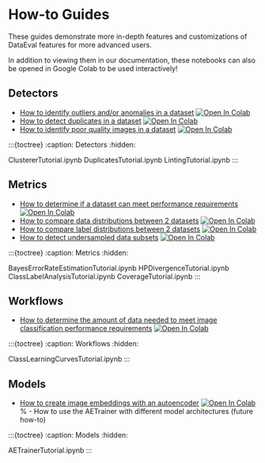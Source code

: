 # How-to Guides

These guides demonstrate more in-depth features and customizations of DataEval
features for more advanced users.

In addition to viewing them in our documentation, these notebooks can also be
opened in Google Colab to be used interactively!

## Detectors

- [How to identify outliers and/or anomalies in a dataset](ClustererTutorial.ipynb)
  [![Open In Colab][colab-badge]][clust-colab]
- [How to detect duplicates in a dataset](DuplicatesTutorial.ipynb)
  [![Open In Colab][colab-badge]][dup-colab]
- [How to identify poor quality images in a dataset](LintingTutorial.ipynb)
  [![Open In Colab][colab-badge]][lint-colab]

:::{toctree}
:caption: Detectors
:hidden:

ClustererTutorial.ipynb
DuplicatesTutorial.ipynb
LintingTutorial.ipynb
:::

## Metrics

- [How to determine if a dataset can meet performance requirements](BayesErrorRateEstimationTutorial.ipynb)
  [![Open In Colab][colab-badge]][ber-colab]
- [How to compare data distributions between 2 datasets](HPDivergenceTutorial.ipynb)
  [![Open In Colab][colab-badge]][div-colab]
- [How to compare label distributions between 2 datasets](ClassLabelAnalysisTutorial.ipynb)
  [![Open In Colab][colab-badge]][lbl-colab]
- [How to detect undersampled data subsets](CoverageTutorial.ipynb)
  [![Open In Colab][colab-badge]][cov-colab]

:::{toctree}
:caption: Metrics
:hidden:

BayesErrorRateEstimationTutorial.ipynb
HPDivergenceTutorial.ipynb
ClassLabelAnalysisTutorial.ipynb
CoverageTutorial.ipynb
:::

## Workflows

- [How to determine the amount of data needed to meet image classification performance requirements](ClassLearningCurvesTutorial.ipynb)
  [![Open In Colab][colab-badge]][suff-colab]

:::{toctree}
:caption: Workflows
:hidden:

ClassLearningCurvesTutorial.ipynb
:::

## Models

- [How to create image embeddings with an autoencoder](AETrainerTutorial.ipynb)
  [![Open In Colab][colab-badge]][ae-colab]
% - How to use the AETrainer with different model architectures (future how-to)

[colab-badge]: https://colab.research.google.com/assets/colab-badge.svg
[ber-colab]: https://colab.research.google.com/github/aria-ml/dataeval/blob/v0.82.0/docs/source/how_to/BayesErrorRateEstimationTutorial.ipynb
[suff-colab]: https://colab.research.google.com/github/aria-ml/dataeval/blob/v0.82.0/docs/source/how_to/ClassLearningCurvesTutorial.ipynb
[div-colab]: https://colab.research.google.com/github/aria-ml/dataeval/blob/v0.82.0/docs/source/how_to/HPDivergenceTutorial.ipynb
[ae-colab]: https://colab.research.google.com/github/aria-ml/dataeval/blob/v0.82.0/docs/source/how_to/AETrainerTutorial.ipynb
[lbl-colab]: https://colab.research.google.com/github/aria-ml/dataeval/blob/v0.82.0/docs/source/how_to/ClassLabelAnalysisTutorial.ipynb
[clust-colab]: https://colab.research.google.com/github/aria-ml/dataeval/blob/v0.82.0/docs/source/how_to/ClustererTutorial.ipynb
[dup-colab]: https://colab.research.google.com/github/aria-ml/dataeval/blob/v0.82.0/docs/source/how_to/DuplicatesTutorial.ipynb
[lint-colab]: https://colab.research.google.com/github/aria-ml/dataeval/blob/v0.82.0/docs/source/how_to/LintingTutorial.ipynb
[cov-colab]: https://colab.research.google.com/github/aria-ml/dataeval/blob/v0.82.0/docs/source/how_to/CoverageTutorial.ipynb

:::{toctree}
:caption: Models
:hidden:

AETrainerTutorial.ipynb
:::
